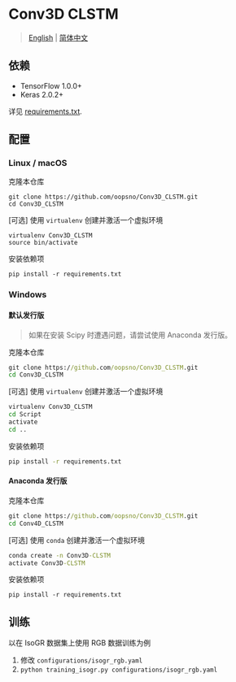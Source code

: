 # Conv3D CLSTM

> [English][en] | [简体中文][hans]

## 依赖

+ TensorFlow 1.0.0+
+ Keras 2.0.2+

详见 [requirements.txt][req].

## 配置

### Linux / macOS

克隆本仓库
```shell
git clone https://github.com/oopsno/Conv3D_CLSTM.git
cd Conv3D_CLSTM
```

[可选] 使用 `virtualenv` 创建并激活一个虚拟环境
```shell
virtualenv Conv3D_CLSTM
source bin/activate
```

安装依赖项
```shell
pip install -r requirements.txt
```

### Windows

#### 默认发行版

> 如果在安装 Scipy 时遭遇问题，请尝试使用 Anaconda 发行版。

克隆本仓库
```cmd
git clone https://github.com/oopsno/Conv3D_CLSTM.git
cd Conv3D_CLSTM
```

[可选] 使用 `virtualenv` 创建并激活一个虚拟环境
```cmd
virtualenv Conv3D_CLSTM
cd Script
activate
cd ..
```

安装依赖项
```cmd
pip install -r requirements.txt
```

#### Anaconda 发行版

克隆本仓库
```cmd
git clone https://github.com/oopsno/Conv3D_CLSTM.git
cd Conv4D_CLSTM
```

[可选] 使用 `conda` 创建并激活一个虚拟环境
```cmd
conda create -n Conv3D-CLSTM
activate Conv3D-CLSTM
```

安装依赖项
```
pip install -r requirements.txt
```

## 训练

以在 IsoGR 数据集上使用 RGB 数据训练为例

1. 修改 `configurations/isogr_rgb.yaml`
2. `python training_isogr.py configurations/isogr_rgb.yaml`

[en]:   https://github.com/oopsno/Conv3D_CLSTM/blob/keras/README.md
[req]:  https://github.com/oopsno/Conv3D_CLSTM/blob/keras/requirements.txt
[hans]: https://github.com/oopsno/Conv3D_CLSTM/blob/keras/README-zh-cmn-hans.md
